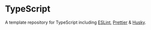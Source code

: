 # TypeScript

A template repository for TypeScript including [ESLint](https://eslint.org/), [Prettier](https://prettier.io/) & [Husky](https://typicode.github.io/husky/#/).
